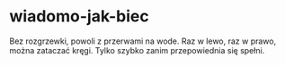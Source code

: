 # wiadomo-jak-biec
Bez rozgrzewki, powoli z przerwami  na wode.
Raz w lewo, raz w prawo, można zataczać kręgi.
Tylko szybko zanim przepowiednia się spełni.
